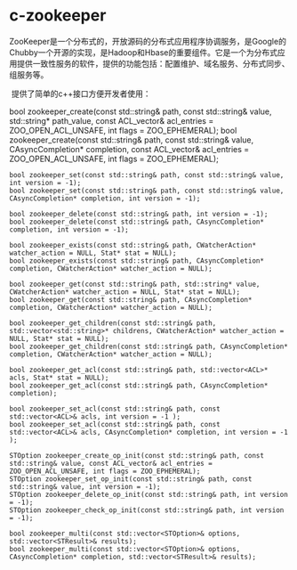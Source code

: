 # c-zookeeper

ZooKeeper是一个分布式的，开放源码的分布式应用程序协调服务，是Google的Chubby一个开源的实现，是Hadoop和Hbase的重要组件。它是一个为分布式应用提供一致性服务的软件，提供的功能包括：配置维护、域名服务、分布式同步、组服务等。

 提供了简单的c++接口方便开发者使用：
 
bool zookeeper_create(const std::string& path, const std::string& value, std::string* path_value, const ACL_vector& acl_entries = ZOO_OPEN_ACL_UNSAFE, int flags = ZOO_EPHEMERAL);
	bool zookeeper_create(const std::string& path, const std::string& value, CAsyncCompletion* completion, const ACL_vector& acl_entries = ZOO_OPEN_ACL_UNSAFE, int flags = ZOO_EPHEMERAL);

	bool zookeeper_set(const std::string& path, const std::string& value, int version = -1);
	bool zookeeper_set(const std::string& path, const std::string& value, CAsyncCompletion* completion, int version = -1);

	bool zookeeper_delete(const std::string& path, int version = -1);
	bool zookeeper_delete(const std::string& path, CAsyncCompletion* completion, int version = -1);

	bool zookeeper_exists(const std::string& path, CWatcherAction* watcher_action = NULL, Stat* stat = NULL);
	bool zookeeper_exists(const std::string& path, CAsyncCompletion* completion, CWatcherAction* watcher_action = NULL);

	bool zookeeper_get(const std::string& path, std::string* value, CWatcherAction* watcher_action = NULL, Stat* stat = NULL);
	bool zookeeper_get(const std::string& path, CAsyncCompletion* completion, CWatcherAction* watcher_action = NULL);

	bool zookeeper_get_children(const std::string& path, std::vector<std::string>* childrens, CWatcherAction* watcher_action = NULL, Stat* stat = NULL);
	bool zookeeper_get_children(const std::string& path, CAsyncCompletion* completion, CWatcherAction* watcher_action = NULL);

	bool zookeeper_get_acl(const std::string& path, std::vector<ACL>* acls, Stat* stat = NULL);
	bool zookeeper_get_acl(const std::string& path, CAsyncCompletion* completion);

	bool zookeeper_set_acl(const std::string& path, const std::vector<ACL>& acls, int version = -1 );
	bool zookeeper_set_acl(const std::string& path, const std::vector<ACL>& acls, CAsyncCompletion* completion, int version = -1 );

	STOption zookeeper_create_op_init(const std::string& path, const std::string& value, const ACL_vector& acl_entries = ZOO_OPEN_ACL_UNSAFE, int flags = ZOO_EPHEMERAL);
	STOption zookeeper_set_op_init(const std::string& path, const std::string& value, int version = -1);
	STOption zookeeper_delete_op_init(const std::string& path, int version = -1);
	STOption zookeeper_check_op_init(const std::string& path, int version = -1);

	bool zookeeper_multi(const std::vector<STOption>& options, std::vector<STResult>& results);
	bool zookeeper_multi(const std::vector<STOption>& options, CAsyncCompletion* completion, std::vector<STResult>& results);
